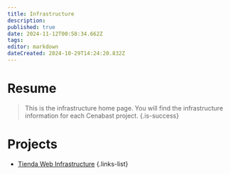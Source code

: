 ```yaml
---
title: Infrastructure
description: 
published: true
date: 2024-11-12T00:58:34.662Z
tags: 
editor: markdown
dateCreated: 2024-10-29T14:24:20.832Z
---
```


# Resume
> This is the infrastructure home page. You will find the infrastructure information for each Cenabast project.
{.is-success}


# Projects

- [Tienda Web Infrastructure](tienda-web)
{.links-list}